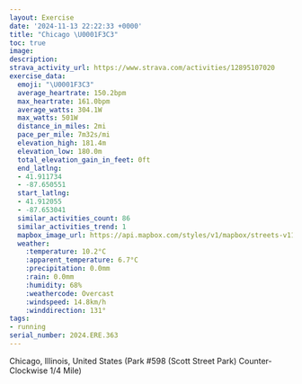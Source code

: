 ```yaml
---
layout: Exercise
date: '2024-11-13 22:22:33 +0000'
title: "Chicago \U0001F3C3"
toc: true
image:
description:
strava_activity_url: https://www.strava.com/activities/12895107020
exercise_data:
  emoji: "\U0001F3C3"
  average_heartrate: 150.2bpm
  max_heartrate: 161.0bpm
  average_watts: 304.1W
  max_watts: 501W
  distance_in_miles: 2mi
  pace_per_mile: 7m32s/mi
  elevation_high: 181.4m
  elevation_low: 180.0m
  total_elevation_gain_in_feet: 0ft
  end_latlng:
  - 41.911734
  - -87.650551
  start_latlng:
  - 41.912055
  - -87.653041
  similar_activities_count: 86
  similar_activities_trend: 1
  mapbox_image_url: https://api.mapbox.com/styles/v1/mapbox/streets-v11/static/path-5+787af2-1.0(i%7Bx~Fbk~uO%3Fy%40Dc%40Tc%40jBoCJS%40OGyFBI%40AV%40BQIgL%40%7DCEgBAeBFgBCa%40%40OBELC~%40%40%5EEL%40JDBP%40TA%60EB%60%40FTJRTNJ%40%60AAZGXUHW%40%5BEcDEQKSUQOGS%40gAPQJKRGV%3FPDvCDVDLNNPHJ%40dAERENMHKFMBO%3FsAEwACQKUIKKGWCa%40%3Fm%40FKDONOb%40B%60DBVFTNPVJrAGVKHGLSBQAuBCu%40CYGMSUSES%3F_AHMBQJIPGT%40rC%40XDVPXVLJ%40d%40Al%40GNGRWFW%40QG_DGWQWKGQC%7BAAWASGGGICWF%7DA%3F%5DVGLN%60E%40hQB%60BCd%40%3Fn%40BbB),pin-s-s+e5b22e(-87.65122,41.91173),pin-s-f+89ae00(-87.64909,41.91097999999998)/auto/800x800?access_token=pk.eyJ1Ijoiam9zaGJlY2ttYW4iLCJhIjoiY205eWR2aDd1MWZ6djJrbXc4a3M0bWZleiJ9.XiG9OWkNcZk2QzjJbxLB4A
  weather:
    :temperature: 10.2°C
    :apparent_temperature: 6.7°C
    :precipitation: 0.0mm
    :rain: 0.0mm
    :humidity: 68%
    :weathercode: Overcast
    :windspeed: 14.8km/h
    :winddirection: 131°
tags:
- running
serial_number: 2024.ERE.363
---
```

Chicago, Illinois, United States (Park #598 (Scott Street Park) Counter-Clockwise 1/4 Mile)
